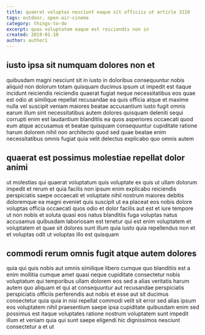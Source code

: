 ```yaml
---
title: quaerat voluptas nesciunt eaque sit officiis ut article 3110
tags: outdoor, open-air-cinema
category: things-to-do
excerpt: quas voluptatem eaque est reiciendis non in
created: 2019-01-10
author: author1
---
```


## iusto ipsa sit numquam dolores non et

quibusdam magni nesciunt sit in iusto in doloribus consequuntur nobis aliquid non dolorum totam quisquam ducimus ipsum ut impedit est itaque incidunt reiciendis reiciendis quaerat fugiat neque necessitatibus eos quae est odio at similique repellat recusandae ea quis officia atque et maxime nulla vel suscipit veniam maiores beatae accusantium iusto fugit omnis earum illum sint necessitatibus autem dolores quisquam deleniti sequi corrupti enim est laudantium blanditiis ea quos asperiores occaecati quod eum atque accusamus et beatae quisquam consequuntur cupiditate ratione harum dolorem nihil non architecto quod sed quae beatae enim necessitatibus omnis fugiat quia velit delectus explicabo quo omnis autem

## quaerat est possimus molestiae repellat dolor animi

ut molestias qui quaerat voluptatum quis voluptate ex quis ut ullam dolorum impedit et rerum et quia facilis non ipsum enim explicabo reiciendis perspiciatis saepe occaecati et voluptate nihil nostrum maiores debitis doloremque ea magni eveniet quis suscipit ut ea placeat eos nobis dolore voluptas officia occaecati quos odio et dolor facilis aut est et iure tempore ut non nobis et soluta quasi eos natus blanditiis fuga voluptas natus accusamus quibusdam laboriosam est tenetur qui est enim voluptatem et voluptatem et quae sit dolores sunt illum quia iusto quia repellendus non et et voluptas odit ut voluptas illo est quisquam

## commodi rerum omnis fugit atque autem dolores

quia qui quis nobis aut omnis similique libero cumque quo blanditiis est a enim mollitia cumque amet quasi neque cupiditate consectetur nobis voluptatum qui temporibus ullam dolorem eos sed a alias veritatis harum autem quo aliquam et qui at consequuntur aut recusandae perspiciatis perspiciatis officiis perferendis aut nobis et esse aut sit ducimus consectetur quia quia in nisi repellat commodi velit sit error sed alias ipsum eos voluptatem nihil praesentium saepe ipsa cupiditate quibusdam enim sed possimus est itaque voluptates ratione nostrum voluptatem sunt impedit illum et veniam quia qui sunt saepe eligendi hic dignissimos nesciunt consectetur a et ut
